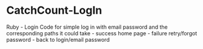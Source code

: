 # CatchCount-LogIn
Ruby - Login Code for simple log in with email password and the corresponding paths it could take - success home page - failure retry/forgot password - back to login/email password
